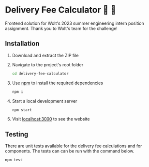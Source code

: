 # Delivery Fee Calculator 🚗 🍕

Frontend solution for Wolt's 2023 summer engineering intern position assignment.
Thank you to Wolt's team for the challenge!

## Installation

1. Download and extract the ZIP file

2. Navigate to the project's root folder

   ```bash
   cd delivery-fee-calculator
   ```

3. Use [npm](https://docs.npmjs.com/downloading-and-installing-node-js-and-npm) to install the required dependencies

   ```bash
   npm i
   ```

3. Start a local development server

   ```bash
   npm start
   ```

3. Visit [localhost:3000](http://localhost:3000/) to see the website

## Testing

There are unit tests available for the delivery fee calculations and for components. The tests can can be run with the command below.

```bash
npm test
```